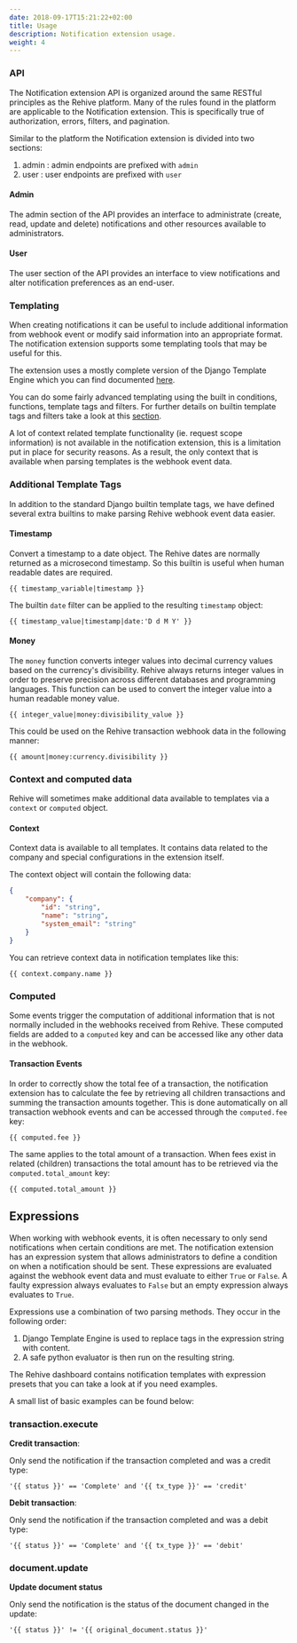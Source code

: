 ```yaml
---
date: 2018-09-17T15:21:22+02:00
title: Usage
description: Notification extension usage.
weight: 4
---
```


### API

The Notification extension API is organized around the same RESTful principles as the Rehive platform. Many of the rules found in the platform are applicable to the Notification extension. This is  specifically true of authorization, errors, filters, and pagination.

Similar to the platform the Notification extension is divided into two sections:

1. admin : admin endpoints are prefixed with `admin`
2. user : user endpoints are prefixed with `user`

#### Admin

The admin section of the API provides an interface to administrate (create, read, update and delete) notifications and other resources available to administrators.

#### User

The user section of the API provides an interface to view notifications and alter notification preferences as an end-user.

### Templating

When creating notifications it can be useful to include additional information from webhook event or modify said information into an appropriate format. The notification extension supports some templating tools that may be useful for this.

The extension uses a mostly complete version of the Django Template Engine which you can find documented [here](https://docs.djangoproject.com/en/4.0/ref/templates/builtins/).

You can do some fairly advanced templating using the built in conditions, functions, template tags and filters. For further details on builtin template tags and filters take a look at this [section](https://docs.djangoproject.com/en/1.11/ref/templates/builtins/).

<aside class="notice">
	A lot of context related template functionality (ie. request scope information) is not available in the notification extension, this is a limitation put in place for security reasons. As a result, the only context that is available when parsing templates is the webhook event data.
</aside>

### Additional Template Tags

In addition to the standard Django builtin template tags, we have defined several extra builtins to make parsing Rehive webhook event data easier.

#### Timestamp

Convert a timestamp to a date object. The Rehive dates are normally returned as a microsecond timestamp. So this builtin is useful when human readable dates are required.

```text
{{ timestamp_variable|timestamp }}
```

The builtin `date` filter can be applied to the resulting `timestamp` object:

```text
{{ timestamp_value|timestamp|date:'D d M Y' }}
```

#### Money

The `money` function converts integer values into decimal currency values based on the currency's divisibility. Rehive always returns integer values in order to preserve precision across different databases and programming languages. This function can be used to convert the integer value into a human readable money value.

```text
{{ integer_value|money:divisibility_value }}
```

This could be used on the Rehive transaction webhook data in the following manner:

```text
{{ amount|money:currency.divisibility }}
```

### Context and computed data

Rehive will sometimes make additional data available to templates via a `context` or `computed` object.

#### Context

Context data is available to all templates. It contains data related to the company and special configurations in the extension itself.

The context object will contain the following data:

```json
{
	"company": {
		"id": "string",
		"name": "string",
		"system_email": "string"
	}
}
```

You can retrieve context data in notification templates like this:

```text
{{ context.company.name }}
```

### Computed

Some events trigger the computation of additional information that is not normally included in the webhooks received from Rehive. These computed fields are added to a `computed` key and can be accessed like any other data in the webhook.

#### Transaction Events

In order to correctly show the total fee of a transaction, the notification extension has to calculate the fee by retrieving all children transactions and summing the transaction amounts together. This is done automatically on all transaction webhook events and can be accessed through the `computed.fee` key:

```
{{ computed.fee }}
```

The same applies to the total amount of a transaction. When fees exist in related (children) transactions the total amount has to be retrieved via the `computed.total_amount` key:

```
{{ computed.total_amount }}
```

## Expressions

When working with webhook events, it is often necessary to only send notifications when certain conditions are met. The notification extension has an expression system that allows administrators to define a condition on when a notification should be sent. These expressions are evaluated against the webhook event data and must evaluate to either `True` or `False`. A faulty expression always evaluates to `False` but an empty expression always evaluates to `True`.

Expressions use a combination of two parsing methods. They occur in the following order:
1. Django Template Engine is used to replace tags in the expression string with content.
2. A safe python evaluator is then run on the resulting string.

The Rehive dashboard contains notification templates with expression presets that you can take a look at if you need examples.

A small list of basic examples can be found below:

### transaction.execute

**Credit transaction**:

Only send the notification if the transaction completed and was a credit type:

```text
'{{ status }}' == 'Complete' and '{{ tx_type }}' == 'credit'
```

**Debit transaction**:

Only send the notification if the transaction completed and was a debit type:

```text
'{{ status }}' == 'Complete' and '{{ tx_type }}' == 'debit'
```

### document.update

**Update document status**

Only send the notification is the status of the document changed in the update:

```text
'{{ status }}' != '{{ original_document.status }}'
```
